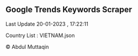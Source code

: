 

## Google Trends Keywords Scraper 
 
Last Update 20-01-2023 , 17:22:11

Country List :
VIETNAM.json



© Abdul Muttaqin 
